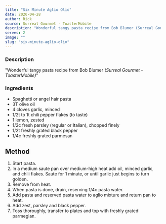```yaml
---
title: "Six Minute Aglio Olio"
date: 2020-04-28
author: Rick
source: Surreal Gourmet - ToasterMobile
description: "Wonderful tangy pasta recipe from Bob Blumer (Surreal Gourmet - ToasterMobile)"
serves: 2
image: ""
slug: "six-minute-aglio-olio"
---
```

### Description

"Wonderful tangy pasta recipe from Bob Blumer <em>(Surreal Gourmet - ToasterMobile)</em>"

### Ingredients

 - Spaghetti or angel hair pasta
 - 3T olive oil
 - 4 cloves garlic, minced
 - 1/2t to 1t chili pepper flakes (to taste)
 - 1 lemon, zested
 - 1/2c fresh parsley (regular or Italian), chopped finely
 - 1/2t freshly grated black pepper
 - 1/4c freshly grated parmesan

## Method

 1. Start pasta.
 1. In a medium saute pan over medium-high heat add oil, minced garlic, and chili flakes.  Saute for 1 minute, or until garlic just begins to turn golden.
 1. Remove from heat.
 1. When pasta is done, drain, reserving 1/4c pasta water.
 1. Add pasta and reserved pasta water to aglio mixture and return pan to heat.
 1. Add zest, parsley and black pepper.
 1. Toss thoroughly, transfer to plates and top with freshly grated parmegian.
